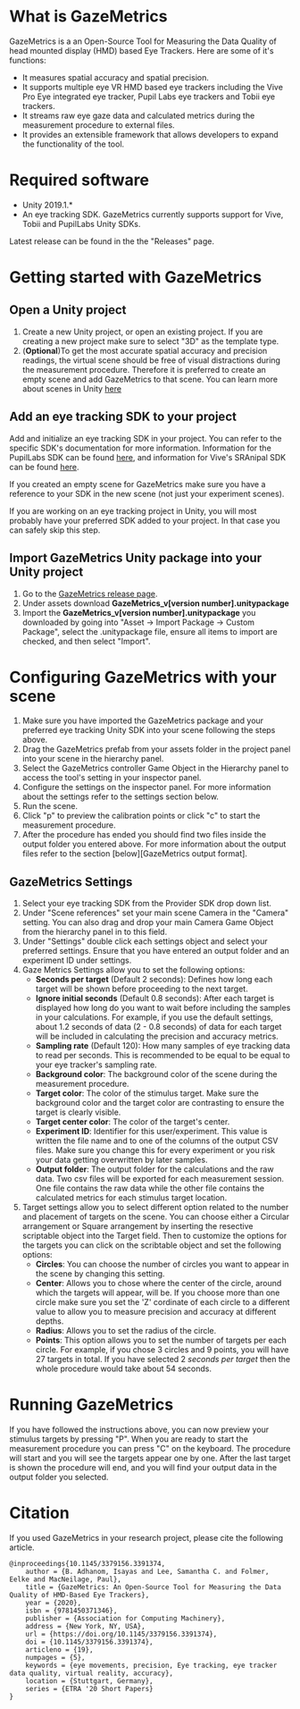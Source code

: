 # What is GazeMetrics

GazeMetrics is a an Open-Source Tool for Measuring the Data Quality of head mounted display (HMD) based Eye Trackers. Here are some of it's functions:

* It measures spatial accuracy and spatial precision. 
* It supports multiple eye VR HMD based eye trackers including the Vive Pro Eye integrated eye tracker, Pupil Labs eye trackers and Tobii eye trackers.
* It streams raw eye gaze data and calculated metrics during the measurement procedure to external files.
* It provides an extensible framework that allows developers to expand the functionality of the tool.

# Required software

* Unity 2019.1.*
* An eye tracking SDK. 
    GazeMetrics currently supports support for Vive, Tobii and PupilLabs Unity SDKs. 

Latest release can be found in the the "Releases" page.


# Getting started with GazeMetrics

## Open a Unity project

1. Create a new Unity project, or open an existing project. If you are creating a new project make sure to select "3D" as the template type.
2. (**Optional**)To get the most accurate spatial accuracy and precision readings, the virtual scene should be free of visual distractions during the measurement procedure. Therefore it is preferred to create an empty scene and add GazeMetrics to that scene. You can learn more about scenes in Unity [here](https://docs.unity3d.com/Manual/CreatingScenes.html)

## Add an eye tracking SDK to your project

Add and initialize an eye tracking SDK in your project. You can refer to the specific SDK's documentation for more information. Information for the PupilLabs SDK can be found [here](https://github.com/pupil-labs/hmd-eyes/blob/master/docs/Developer.md), and information for Vive's SRAnipal SDK can be found [here](https://developer.vive.com/resources/vive-sense/sdk/vive-eye-tracking-sdk-sranipal/). 

If you created an empty scene for GazeMetrics make sure you have a reference to your SDK in the new scene (not just your experiment scenes).

If you are working on an eye tracking project in Unity, you will most probably have your preferred SDK added to your project. In that case you can safely skip this step.


## Import GazeMetrics Unity package into your Unity project

1. Go to the [GazeMetrics release page](https://github.com/isayasMatter/GazeMetrics/releases).
2. Under assets download **GazeMetrics_v[version number].unitypackage**
3. Import the **GazeMetrics_v[version number].unitypackage** you downloaded by going into "Asset -> Import Package -> Custom Package", select the .unitypackage file, ensure all items to import are checked, and then select "Import".

# Configuring GazeMetrics with your scene

1. Make sure you have imported the GazeMetrics package and your preferred eye tracking Unity SDK into your scene following the steps above.
2. Drag the GazeMetrics prefab from your assets folder in the project panel into your scene in the hierarchy panel.
3. Select the GazeMetrics controller Game Object in the Hierarchy panel to access the tool's setting in your inspector panel.
4. Configure the settings on the inspector panel. For more information about the settings refer to the settings section below.   
5. Run the scene.
6. Click "p" to preview the calibration points or click "c" to start the measurement procedure.
7. After the procedure has ended you should find two files inside the output folder you entered above. For more information about the output files refer to the section [below][GazeMetrics output format].

## GazeMetrics Settings

1. Select your eye tracking SDK from the Provider SDK drop down list.
2. Under "Scene references" set your main scene Camera in the "Camera" setting. You can also drag and drop your main Camera Game Object from the hierarchy panel in to this field.
3. Under "Settings" double click each settings object and select your preferred settings. Ensure that you have entered an output folder and an experiment ID under settings.
4. Gaze Metrics Settings allow you to set the following options:
    * **Seconds per target** (Default 2 seconds): Defines how long each target will be shown before proceeding to the next target.
    * **Ignore initial seconds** (Default 0.8 seconds): After each target is displayed how long do you want to wait before including the samples in your calculations. For example, if you use the default settings, about 1.2 seconds of data (2 - 0.8 seconds) of data for each target will be included in calculating the precision and accuracy metrics.
    * **Sampling rate** (Default 120): How many samples of eye tracking data to read per seconds. This is recommended to be equal to be equal to your eye tracker's sampling rate.
    * **Background color**: The background color of the scene during the measurement procedure.
    * **Target color**: The color of the stimulus target. Make sure the background color and the target color are contrasting to ensure the target is clearly visible.
    * **Target center color**: The color of the target's center.
    * **Experiment ID**: Identifier for this user/experiment. This value is written the file name and to one of the columns of the output CSV files. Make sure you change this for every experiment or you risk your data getting overwritten by later samples.
    * **Output folder**: The output folder for the calculations and the raw data. Two csv files will be exported for each measurement session. One file contains the raw data while the other file contains the calculated metrics for each stimulus target location.
5. Target settings allow you to select different option related to the number and placement of targets on the scene. You can choose either a Circular arrangement or Square arrangement by inserting the resective scriptable object into the Target field. Then to customize the options for the targets you can click on the scribtable object and set the following options:
    *  **Circles**: You can choose the number of circles you want to appear in the scene by changing this setting.
    *  **Center**: Allows you to chose where the center of the circle, around which the targets will appear, will be. If you choose more than one circle make sure you set the 'Z' cordinate of each circle to a different value to allow you to measure precision and accuracy at different depths.
    *  **Radius**: Allows you to set the radius of the circle.
    *  **Points**: This option allows you to set the number of targets per each circle. For example, if you chose 3 circles and 9 points, you will have 27 targets in total. If you have selected 2 *seconds per target* then the whole procedure would take about 54 seconds.

# Running GazeMetrics

If you have followed the instructions above, you can now preview your stimulus targets by pressing "P". When you are ready to start the measurement procedure you can press "C" on the keyboard. The procedure will start and you will see the targets appear one by one. After the last target is shown the procedure will end, and you will find your output data in the output folder you selected.

# Citation

If you used GazeMetrics in your research project, please cite the following article.

```
@inproceedings{10.1145/3379156.3391374,
    author = {B. Adhanom, Isayas and Lee, Samantha C. and Folmer, Eelke and MacNeilage, Paul},
    title = {GazeMetrics: An Open-Source Tool for Measuring the Data Quality of HMD-Based Eye Trackers},
    year = {2020},
    isbn = {9781450371346},
    publisher = {Association for Computing Machinery},
    address = {New York, NY, USA},
    url = {https://doi.org/10.1145/3379156.3391374},
    doi = {10.1145/3379156.3391374},
    articleno = {19},
    numpages = {5},
    keywords = {eye movements, precision, Eye tracking, eye tracker data quality, virtual reality, accuracy},
    location = {Stuttgart, Germany},
    series = {ETRA '20 Short Papers}
}
```









